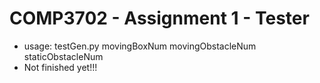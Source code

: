 # COMP3702 - Assignment 1 - Tester

* usage: testGen.py movingBoxNum movingObstacleNum staticObstacleNum
* Not finished yet!!!

